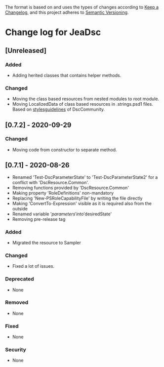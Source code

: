 The format is based on and uses the types of changes according to [Keep a Changelog](https://keepachangelog.com/en/1.0.0/),
and this project adheres to [Semantic Versioning](https://semver.org/spec/v2.0.0.html).

# Change log for JeaDsc

## [Unreleased]

### Added

- Adding herited classes that contains helper methods.

### Changed

- Moving the class based resources from nested modules to root module.
- Moving LocalizedData of class based resources in .strings.psd1 files.
Based on [stylesguidelines](https://dsccommunity.org/styleguidelines/localization/) of DscCommunity.

## [0.7.2] - 2020-09-29

### Changed

- Moving code from constructor to separate method.

## [0.7.1] - 2020-08-26

- Renamed 'Test-DscParameterState' to 'Test-DscParameterState2' for a conflict with 'DscResource.Common'.
- Removing functions provided by 'DscResource.Common'
- Making property 'RoleDefinitions' non-mandatory
- Replacing 'New-PSRoleCapabilityFile' by writing the file directly
- Making 'ConvertTo-Expression' visible as it is required also from the outside
- Renamed variable '$parameters' into '$desiredState'
- Removing pre-release tag

### Added

- Migrated the resource to Sampler

### Changed

- Fixed a lot of issues.

### Deprecated

- None

### Removed

- None

### Fixed

- None

### Security

- None
